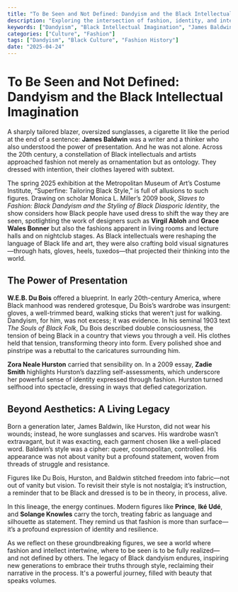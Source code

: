 ```yaml
---
title: "To Be Seen and Not Defined: Dandyism and the Black Intellectual Imagination"
description: "Exploring the intersection of fashion, identity, and intellect through the lens of Black dandyism and its icons."
keywords: ["Dandyism", "Black Intellectual Imagination", "James Baldwin", "W.E.B. Du Bois", "Zora Neale Hurston", "Black style", "identity"]
categories: ["Culture", "Fashion"]
tags: ["Dandyism", "Black Culture", "Fashion History"]
date: "2025-04-24"
---
```


# To Be Seen and Not Defined: Dandyism and the Black Intellectual Imagination

A sharply tailored blazer, oversized sunglasses, a cigarette lit like the period at the end of a sentence: **James Baldwin** was a writer and a thinker who also understood the power of presentation. And he was not alone. Across the 20th century, a constellation of Black intellectuals and artists approached fashion not merely as ornamentation but as ontology. They dressed with intention, their clothes layered with subtext.

The spring 2025 exhibition at the Metropolitan Museum of Art’s Costume Institute, “Superfine: Tailoring Black Style,” is full of allusions to such figures. Drawing on scholar Monica L. Miller’s 2009 book, *Slaves to Fashion: Black Dandyism and the Styling of Black Diasporic Identity*, the show considers how Black people have used dress to shift the way they are seen, spotlighting the work of designers such as **Virgil Abloh** and **Grace Wales Bonner** but also the fashions apparent in living rooms and lecture halls and on nightclub stages. As Black intellectuals were reshaping the language of Black life and art, they were also crafting bold visual signatures—through hats, gloves, heels, tuxedos—that projected their thinking into the world.

## The Power of Presentation

**W.E.B. Du Bois** offered a blueprint. In early 20th-century America, where Black manhood was rendered grotesque, Du Bois’s wardrobe was insurgent: gloves, a well-trimmed beard, walking sticks that weren’t just for walking. Dandyism, for him, was not excess; it was evidence. In his seminal 1903 text *The Souls of Black Folk*, Du Bois described double consciousness, the tension of being Black in a country that views you through a veil. His clothes held that tension, transforming theory into form. Every polished shoe and pinstripe was a rebuttal to the caricatures surrounding him.

**Zora Neale Hurston** carried that sensibility on. In a 2009 essay, **Zadie Smith** highlights Hurston’s dazzling self-assessments, which underscore her powerful sense of identity expressed through fashion. Hurston turned selfhood into spectacle, dressing in ways that defied categorization.

## Beyond Aesthetics: A Living Legacy

Born a generation later, James Baldwin, like Hurston, did not wear his wounds; instead, he wore sunglasses and scarves. His wardrobe wasn’t extravagant, but it was exacting, each garment chosen like a well-placed word. Baldwin’s style was a cipher: queer, cosmopolitan, controlled. His appearance was not about vanity but a profound statement, woven from threads of struggle and resistance.

Figures like Du Bois, Hurston, and Baldwin stitched freedom into fabric—not out of vanity but vision. To revisit their style is not nostalgia; it’s instruction, a reminder that to be Black and dressed is to be in theory, in process, alive.

In this lineage, the energy continues. Modern figures like **Prince**, **Iké Udé**, and **Solange Knowles** carry the torch, treating fabric as language and silhouette as statement. They remind us that fashion is more than surface—it’s a profound expression of identity and resilience.

As we reflect on these groundbreaking figures, we see a world where fashion and intellect intertwine, where to be seen is to be fully realized—and not defined by others. The legacy of Black dandyism endures, inspiring new generations to embrace their truths through style, reclaiming their narrative in the process. It's a powerful journey, filled with beauty that speaks volumes.